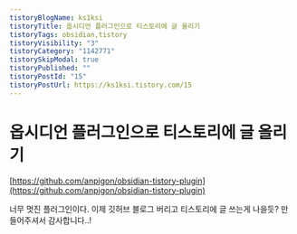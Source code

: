 ```yaml
---
tistoryBlogName: ks1ksi
tistoryTitle: 옵시디언 플러그인으로 티스토리에 글 올리기
tistoryTags: obsidian,tistory
tistoryVisibility: "3"
tistoryCategory: "1142771"
tistorySkipModal: true
tistoryPublished: ""
tistoryPostId: "15"
tistoryPostUrl: https://ks1ksi.tistory.com/15
---
```

# 옵시디언 플러그인으로 티스토리에 글 올리기

[https://github.com/anpigon/obsidian-tistory-plugin](https://github.com/anpigon/obsidian-tistory-plugin)

너무 멋진 플러그인이다.
이제 깃허브 블로그 버리고 티스토리에 글 쓰는게 나을듯?
만들어주셔서 감사합니다..!
